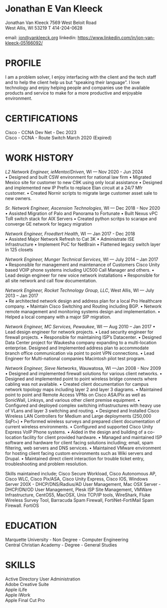 # Jonathan E Van Kleeck #
Jonathan Van Kleeck 
7569 West Beloit Road  
West Allis, WI  53219 
T 414-204-0628 
 
email: jon@vankleeck.org 
linkedin: https://www.linkedin.com/in/jon-van-kleeck-05166092/
 
 
# PROFILE 
I am a problem solver, I enjoy interfacing with the client and the tech staff and to help the 
client help us but “speaking their language”. I love technology and enjoy helping people 
and companies use the available products and service to make for a more productive and 
enjoyable environment. 

# CERTIFICATIONS 
Cisco - CCNA Dev Net - Dec 2023  
Cisco - CCNA - Route Switch March 2020 (Expired)​  
 
# WORK HISTORY #

*L2 Network Engineer, ieMentor/Driven*, WI — Nov  2020 - Jun 2024  
• Designed and built CSW environment for national law firm 
• Migrated Mexico site for customer to new C9K using only local assistance 
• Designed and implemented new IP Prefix to replace Elan circuit at a 24/7 Mfr customer. 
• Created Nornir scripts to migrate large customer asset sale to new owners. 

*Sr. Network Engineer, Ascension Technologies*, WI — Dec  2018 - Nov  2020  
• Assisted Migration of Palo and Panorama to Fortunate 
• Built Nexus vPC ToR switch stack for AIX Servers 
• Created python scritps to scarape and converge GE network for legacy migration

*Network Engineer, Froedtert Health*, WI — Jan  2017 - Dec 2018  
• Assisted Major Network Refresh to Cat 3K
• Administrate ISE Infrastructure
• Implement PoC for NetBrain 
• Flattened legacy switch layer in 125 closets

*Network Engineer, Munger Technical Services*, WI — July 2014 – Jan 2017  
• Responsible for management and maintenance of Customers Cisco Unity based VOIP 
  phone systems including UC500 Call Manager and others.
• Lead design engineer for new voice network installations 
• Responsible for all site network and call flow documentation. 

*Network Engineer, Rocket Technology Group, LLC*, West Allis, WI — July 2013 – Jan 2017  
• Re architected network design and address plan for a local Pro Healthcare company.​
• Maintain Cisco Switching and Routing including BGP.​
• Network remote management and monitoring systems design and implementation.​
• Helped a local company with a major SIP migration.  

*Network Engineer, MC Services, Pewaukee*, WI — Aug 2010 – Jan 2017 
• Lead design engineer for network projects. 
• Lead security engineer for firewall projects. 
• Responsible for maintaining ISP’s Datacenter. 
• Designed Data Center project for Waukesha company expanding to a multi-location 
  enterprise. Designed and Implemented address plan to accommodate branch office 
  communication via point to point VPN connections. 
• Lead Engineer for Multi-national companies Macintosh pilot test program. 

*Network Engineer, Sieve Networks*, Wauwatosa, WI —Jan  2008 - Nov 2009 
• Designed and implemented firewall solutions for various client networks. 
• Designed and implemented point to point wireless bridge connects where cabling was 
not available. 
• Created client documentation for campus network topology maps including layer 2 and 
layer 3 diagrams. 
• Maintained point to point and Remote Access VPNs on Cisco ASA/Pix as well as 
SonicWall, Linksys, and various other client premise equipment. 
• Configured and deployed complex switching infrastructures with heavy use of VLans 
and layer 3 switching and routing. 
• Designed and Installed Cisco Wireless LAN Controllers for Medium and Large 
deployments (250,000 SqFt+) 
• Performed wireless surveys and prepared client documentation of current wireless 
environments. 
• Configured and supported Cisco Unity Express VoIP Phone systems. 
• Aided in the design and building of a co-location facility for client provided hardware. 
• Managed and maintained ISP software and hardware for client facing solutions 
including; email, spam filtering, web servers and DNS services. 
• Maintained VMware environment for hosting client facing custom environments such as 
Wiki servers and Drupal. 
• Maintained direct client interaction for trouble ticket entry, troubleshooting and 
problem resolution. 
 
Skills maintained include; Cisco Secure Workload, Cisco Autonomous AP, Cisco WLC, 
Cisco Pix/ASA, Cisco Unity Express, Cisco IOS, Windows Server 200X - 
DHCP/DNS/Radius/AD User Management, Mac OSX Server - DHCP/DN/OD User 
Management, Plesk ISP Site Management, VMWare Infrastructure, CentOS5, MacOSX, 
Unix TCP/IP tools, WireShark, Fluke Wireless Survey Tool, Barracuda Spam Firewall, 
FortiNet-FortiMail Spam Firewall. FortiOS​
 
# EDUCATION 
Marquette University - Non Degree - Computer Engineering  
​Central Christian Academy - Degree - General Studies  

# SKILLS 
Active Directory User Administration​  
Adobe Creative Suite​  
Apple iLife​  
Apple iWork​  
Apple Final Cut Pro​  
